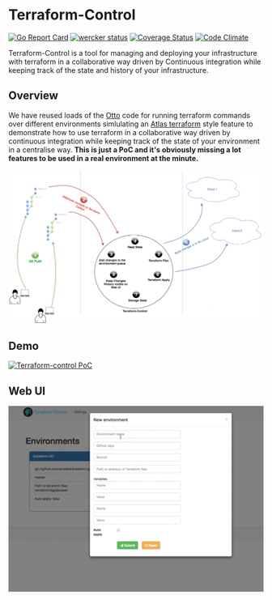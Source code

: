 # Terraform-Control

[![Go Report Card](https://goreportcard.com/badge/github.com/Capgemini/terraform-control)](https://goreportcard.com/report/github.com/Capgemini/terraform-control)
[![wercker status](https://app.wercker.com/status/15890eedfe803a8ff9d9044261c0eea7/m "wercker status")](https://app.wercker.com/project/bykey/15890eedfe803a8ff9d9044261c0eea7)
[![Coverage Status](https://coveralls.io/repos/github/Capgemini/terraform-control/badge.svg?branch=HEAD)](https://coveralls.io/github/Capgemini/terraform-control?branch=HEAD)
[![Code Climate](https://codeclimate.com/github/Capgemini/terraform-control/badges/gpa.svg)](https://codeclimate.com/github/Capgemini/terraform-control)


Terraform-Control is a tool for managing and deploying your infrastructure with terraform in a collaborative way driven by Continuous integration while keeping track of the state and history of your infrastructure.

## Overview

We have reused loads of the [Otto](https://github.com/hashicorp/otto/) code for running terraform commands over different environments simlulating an [Atlas terraform](https://atlas.hashicorp.com/terraform) style feature to demonstrate how to use terraform in a collaborative way driven by continuous integration while keeping track of the state of your environment in a centralise way.
**This is just a PoC and it's obviously missing a lot features to be used in a real environment at the minute.**

![terraform-control-diagram](docs/terraform-control-diagram.png)

## Demo

[![Terraform-control PoC](https://img.youtube.com/vi/5eClxFWK_Ec/0.jpg)](https://www.youtube.com/watch?v=5eClxFWK_Ec)


## Web UI

![web-ui](docs/terraform-control-ui.gif)
